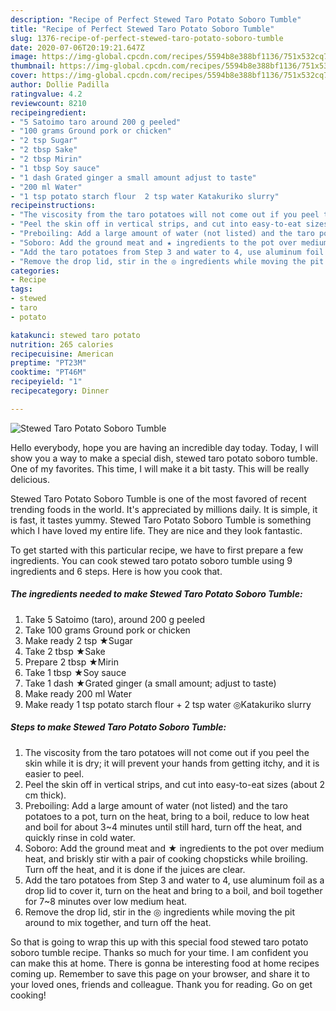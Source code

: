 ```yaml
---
description: "Recipe of Perfect Stewed Taro Potato Soboro Tumble"
title: "Recipe of Perfect Stewed Taro Potato Soboro Tumble"
slug: 1376-recipe-of-perfect-stewed-taro-potato-soboro-tumble
date: 2020-07-06T20:19:21.647Z
image: https://img-global.cpcdn.com/recipes/5594b8e388bf1136/751x532cq70/stewed-taro-potato-soboro-tumble-recipe-main-photo.jpg
thumbnail: https://img-global.cpcdn.com/recipes/5594b8e388bf1136/751x532cq70/stewed-taro-potato-soboro-tumble-recipe-main-photo.jpg
cover: https://img-global.cpcdn.com/recipes/5594b8e388bf1136/751x532cq70/stewed-taro-potato-soboro-tumble-recipe-main-photo.jpg
author: Dollie Padilla
ratingvalue: 4.2
reviewcount: 8210
recipeingredient:
- "5 Satoimo taro around 200 g peeled"
- "100 grams Ground pork or chicken"
- "2 tsp Sugar"
- "2 tbsp Sake"
- "2 tbsp Mirin"
- "1 tbsp Soy sauce"
- "1 dash Grated ginger a small amount adjust to taste"
- "200 ml Water"
- "1 tsp potato starch flour  2 tsp water Katakuriko slurry"
recipeinstructions:
- "The viscosity from the taro potatoes will not come out if you peel the skin while it is dry; it will prevent your hands from getting itchy, and it is easier to peel."
- "Peel the skin off in vertical strips, and cut into easy-to-eat sizes (about 2 cm thick)."
- "Preboiling: Add a large amount of water (not listed) and the taro potatoes to a pot, turn on the heat, bring to a boil, reduce to low heat and boil for about 3~4 minutes until still hard, turn off the heat, and quickly rinse in cold water."
- "Soboro: Add the ground meat and ★ ingredients to the pot over medium heat, and briskly stir with a pair of cooking chopsticks while broiling. Turn off the heat, and it is done if the juices are clear."
- "Add the taro potatoes from Step 3 and water to 4, use aluminum foil as a drop lid to cover it, turn on the heat and bring to a boil, and boil together for 7~8 minutes over low medium heat."
- "Remove the drop lid, stir in the ◎ ingredients while moving the pit around to mix together, and turn off the heat."
categories:
- Recipe
tags:
- stewed
- taro
- potato

katakunci: stewed taro potato 
nutrition: 265 calories
recipecuisine: American
preptime: "PT23M"
cooktime: "PT46M"
recipeyield: "1"
recipecategory: Dinner

---
```



![Stewed Taro Potato Soboro Tumble](https://img-global.cpcdn.com/recipes/5594b8e388bf1136/751x532cq70/stewed-taro-potato-soboro-tumble-recipe-main-photo.jpg)

Hello everybody, hope you are having an incredible day today. Today, I will show you a way to make a special dish, stewed taro potato soboro tumble. One of my favorites. This time, I will make it a bit tasty. This will be really delicious.



Stewed Taro Potato Soboro Tumble is one of the most favored of recent trending foods in the world. It's appreciated by millions daily. It is simple, it is fast, it tastes yummy. Stewed Taro Potato Soboro Tumble is something which I have loved my entire life. They are nice and they look fantastic.


To get started with this particular recipe, we have to first prepare a few ingredients. You can cook stewed taro potato soboro tumble using 9 ingredients and 6 steps. Here is how you cook that.

<!--inarticleads1-->

##### The ingredients needed to make Stewed Taro Potato Soboro Tumble:

1. Take 5 Satoimo (taro), around 200 g peeled
1. Take 100 grams Ground pork or chicken
1. Make ready 2 tsp ★Sugar
1. Take 2 tbsp ★Sake
1. Prepare 2 tbsp ★Mirin
1. Take 1 tbsp ★Soy sauce
1. Take 1 dash ★Grated ginger (a small amount; adjust to taste)
1. Make ready 200 ml Water
1. Make ready 1 tsp potato starch flour + 2 tsp water ◎Katakuriko slurry




<!--inarticleads2-->

##### Steps to make Stewed Taro Potato Soboro Tumble:

1. The viscosity from the taro potatoes will not come out if you peel the skin while it is dry; it will prevent your hands from getting itchy, and it is easier to peel.
1. Peel the skin off in vertical strips, and cut into easy-to-eat sizes (about 2 cm thick).
1. Preboiling: Add a large amount of water (not listed) and the taro potatoes to a pot, turn on the heat, bring to a boil, reduce to low heat and boil for about 3~4 minutes until still hard, turn off the heat, and quickly rinse in cold water.
1. Soboro: Add the ground meat and ★ ingredients to the pot over medium heat, and briskly stir with a pair of cooking chopsticks while broiling. Turn off the heat, and it is done if the juices are clear.
1. Add the taro potatoes from Step 3 and water to 4, use aluminum foil as a drop lid to cover it, turn on the heat and bring to a boil, and boil together for 7~8 minutes over low medium heat.
1. Remove the drop lid, stir in the ◎ ingredients while moving the pit around to mix together, and turn off the heat.




So that is going to wrap this up with this special food stewed taro potato soboro tumble recipe. Thanks so much for your time. I am confident you can make this at home. There is gonna be interesting food at home recipes coming up. Remember to save this page on your browser, and share it to your loved ones, friends and colleague. Thank you for reading. Go on get cooking!
